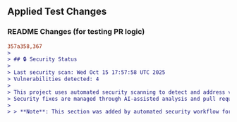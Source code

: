 ## Applied Test Changes

### README Changes (for testing PR logic)
```diff
357a358,367
> 
> ## 🔒 Security Status
> 
> Last security scan: Wed Oct 15 17:57:58 UTC 2025
> Vulnerabilities detected: 4
> 
> This project uses automated security scanning to detect and address vulnerabilities.
> Security fixes are managed through AI-assisted analysis and pull requests.
> 
> > **Note**: This section was added by automated security workflow for testing PR logic.
```
